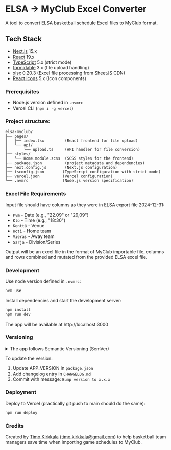 # ELSA → MyClub Excel Converter

A tool to convert ELSA basketball schedule Excel files to MyClub format.

## Tech Stack

- [Next.js](https://nextjs.org/) 15.x
- [React](https://react.dev/) 19.x
- [TypeScript](https://www.typescriptlang.org/) 5.x (strict mode)
- [formidable](https://www.npmjs.com/package/formidable) 3.x (file upload handling)
- [xlsx](https://sheetjs.com) 0.20.3 (Excel file processing from SheetJS CDN)
- [React Icons](https://react-icons.github.io/react-icons/) 5.x (Icon components)

### Prerequisites
- Node.js version defined in `.nvmrc`
- Vercel CLI (`npm i -g vercel`)

### Project structure:
```
elsa-myclub/
├── pages/
│   ├── index.tsx         (React frontend for file upload)
│   └── api/
│       └── upload.ts     (API handler for file conversion)
├── styles/
│   └── Home.module.scss  (SCSS styles for the frontend)
├── package.json          (project metadata and dependencies)
├── next.config.js        (Next.js configuration)
├── tsconfig.json        (TypeScript configuration with strict mode)
├── vercel.json          (Vercel configuration)
└── .nvmrc               (Node.js version specification)
```
### Excel File Requirements

Input file should have columns as they were in ELSA export file 2024-12-31:
- `Pvm` - Date (e.g., "22.09" or "29,09")
- `Klo` - Time (e.g., "18:30")
- `Kenttä` - Venue
- `Koti` - Home team
- `Vieras` - Away team
- `Sarja` - Division/Series

Output will be an excel file in the format of MyClub importable file, columns and rows combined and mutated from the provided ELSA excel file.

### Development
Use node version defined in `.nvmrc`:
```bash
nvm use
```

Install dependencies and start the development server:
```bash
npm install
npm run dev
```

The app will be available at http://localhost:3000

### Versioning
<details>
<summary>The app follows Semantic Versioning (SemVer)</summary>

```
Major version (x.0.0): Breaking changes
Minor version (0.x.0): New features
Patch version (0.0.x): Bug fixes
Beta suffix (-beta): Pre-release version
```
</details>

To update the version:
1. Update APP_VERSION in `package.json`
2. Add changelog entry in `CHANGELOG.md`
3. Commit with message: `Bump version to x.x.x`


### Deployment
Deploy to Vercel (practically git push to main should do the same):
```bash
npm run deploy
```

### Credits

Created by [Timo Kirkkala](https://github.com/kirkkala) (timo.kirkkala@gmail.com) to help basketball team managers save time when importing game schedules to MyClub.

